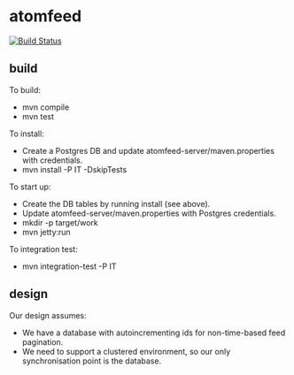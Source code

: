 atomfeed
========

[![Build Status](https://travis-ci.org/ICT4H/atomfeed.png)](https://travis-ci.org/ICT4H/atomfeed)

build
-----
To build:
* mvn compile
* mvn test

To install:
* Create a Postgres DB and update atomfeed-server/maven.properties with credentials.
* mvn install -P IT -DskipTests

To start up:
* Create the DB tables by running install (see above).
* Update atomfeed-server/maven.properties with Postgres credentials.
* mkdir -p target/work 
* mvn jetty:run

To integration test:
* mvn integration-test -P IT

design
------
Our design assumes:
* We have a database with autoincrementing ids for non-time-based feed pagination.
* We need to support a clustered environment, so our only synchronisation point is the database.
